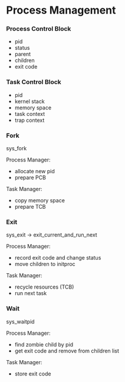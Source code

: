# Process Management

### Process Control Block

- pid
- status
- parent
- children
- exit code

### Task Control Block

- pid
- kernel stack
- memory space
- task context
- trap context

### Fork

sys_fork

Process Manager:
- allocate new pid
- prepare PCB

Task Manager:
- copy memory space
- prepare TCB

### Exit

sys_exit -> exit_current_and_run_next

Process Manager:
- record exit code and change status
- move children to initproc

Task Manager:
- recycle resources (TCB)
- run next task

### Wait

sys_waitpid

Process Manager:
- find zombie child by pid
- get exit code and remove from children list

Task Manager:
- store exit code
